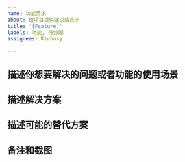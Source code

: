 ```yaml
---
name: 功能需求
about: 给项目提供建议或点子
title: '[Feature]'
labels: 功能, 待分配
assignees: Richasy

---
```


<!-- 🚨 请务必完整填写下面的内容，如果缺少必要的信息，开发者可能会在未调查的情况下直接关闭问题  🚨 -->

## 描述你想要解决的问题或者功能的使用场景

<!-- 
请描述你遇到的问题或者链接到已存在的 issue.
从用户故事（User Story）开始，简明扼要的说明该功能的适用场景。
说明当前应用在没有该功能情况下对你造成了哪些困扰，而有了这项功能后又能为用户创造怎样的价值。
 -->

## 描述解决方案

<!-- 描述你所预期的解决方案，它会以怎样的方式解决你所遇到的问题 -->

## 描述可能的替代方案

<!-- 当前一种解决方案难以实现时，你是否考虑了其他的替代方案？是否有一个最低的，可接受的实现目标？ -->

## 备注和截图

<!-- 添加一些你认为有必要的备注信息，或者展示一些能表现你思路的草图 -->
